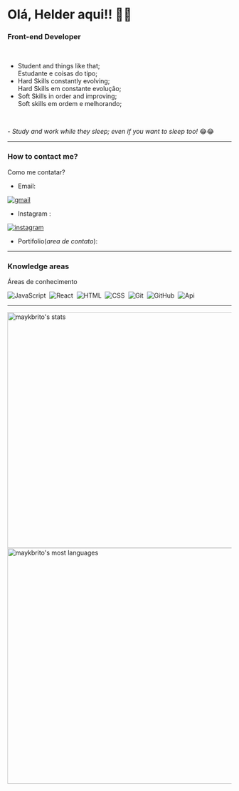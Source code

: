 # Olá, Helder aqui!!  👨‍💻 
### Front-end Developer

<br/>

* Student and things like that; <br/>
Estudante e coisas do tipo;
* Hard Skills constantly evolving; <br/>
Hard Skills em constante evolução;
* Soft Skills in order and improving; <br />
Soft skills em ordem e melhorando;
<br/>

_- Study and work while they sleep; even if you want to sleep too!_ 😂😂

<hr/>

### How to contact me?
Como me contatar?

* Email:<a href="helder2903ds@gmail.com" target="_blank">
 <img align="center" src="https://img.shields.io/badge/-HelderSantos-05122A?style=flat&logo=gmail" alt="gmail"/>
</a> <br/>

* Instagram :<a href="https://instagram.com/helder.santos_" target="_blank">
 <img align="center" src="https://img.shields.io/badge/HelderSantos-05122A?style=flat&logo=instagram" alt="instagram"/>
</a> <br/>

* Portifolio(_area de contato_): 
<hr/>

### Knowledge areas
Áreas de conhecimento

![JavaScript](https://img.shields.io/badge/-JavaScript-05122A?style=flat&logo=javascript)&nbsp;
![React](https://img.shields.io/badge/-React-05122A?style=flat&logo=react)&nbsp;
![HTML](https://img.shields.io/badge/-HTML-05122A?style=flat&logo=HTML5)&nbsp;
![CSS](https://img.shields.io/badge/-CSS-05122A?style=flat&logo=CSS3&logoColor=1572B6)&nbsp;
![Git](https://img.shields.io/badge/-Git-05122A?style=flat&logo=git)&nbsp;
![GitHub](https://img.shields.io/badge/-GitHub-05122A?style=flat&logo=github)&nbsp;
![Api](https://img.shields.io/badge/-API-05122A?style=flat&logo=APA&logoColor=1572B6)&nbsp;
<hr/>

<p align="left">
<img width="530em" src="https://github-readme-stats.vercel.app/api?username=HeldersSanto&show_icons=true&theme=vision" alt="maykbrito's stats"/>
<img width="530em" src="https://github-readme-stats.vercel.app/api/top-langs/?username=HeldersSanto&layout=compact&theme=vision" alt="maykbrito's most languages"/>
</p>
